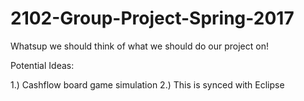 # 2102-Group-Project-Spring-2017
Whatsup we should think of what we should do our project on!

Potential Ideas:

1.) Cashflow board game simulation
2.) This is synced with Eclipse